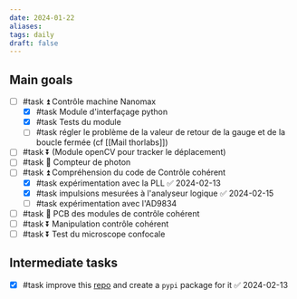 ```yaml
---
date: 2024-01-22
aliases: 
tags: daily
draft: false
---
```


## Main goals

- [ ] #task ⏫ Contrôle machine Nanomax
	- [x] #task Module d'interfaçage python
	- [x] #task Tests du module
	- [ ] #task régler le problème de la valeur de retour de la gauge et de la boucle fermée (cf [[Mail thorlabs]])
- [ ] #task ⏬ (Module openCV pour tracker le déplacement)
- [ ] #task 🔽 Compteur de photon 
- [ ] #task ⏫ Compréhension du code de Contrôle cohérent
	- [x] #task expérimentation avec la PLL ✅ 2024-02-13
	- [x] #task impulsions mesurées à l'analyseur logique ✅ 2024-02-15
	- [ ] #task expérimentation avec l'AD9834
- [ ] #task 🔼 PCB des modules de contrôle cohérent
- [ ] #task ⏬ Manipulation contrôle cohérent
- [ ] #task ⏬ Test du microscope confocale

## Intermediate tasks

- [x] #task improve this [repo](https://github.com/Schlabonski/cubini) and create a `pypi` package for it ✅ 2024-02-13